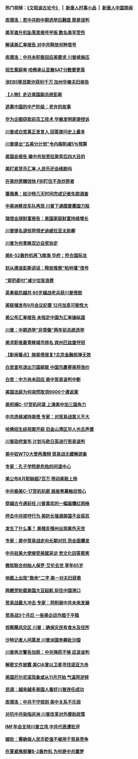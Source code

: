 #### 热门视频：[《文昭谈古论今》](https://github.com/gfw-breaker/wenzhao/blob/master/README.md?t=10191534) &nbsp;|&nbsp; [新唐人时事小品](https://github.com/gfw-breaker/ntdtv-comedy/blob/master/README.md?t=10191534) &nbsp;|&nbsp; [新唐人中国禁闻](https://github.com/gfw-breaker/ntdtv-news/blob/master/README.md?t=10191534)

#### [库德洛：若中共盼中期选举后翻盘 那是误判](../pages/nsc412/n10795527.md?t=10191534) 

#### [美军直升机坠落里根号甲板 数名美军受伤](../pages/nsc412/n10794716.md?t=10191534) 

#### [解读美汇率报告 对中共释放何种信号](../pages/nsc412/n10793405.md?t=10191534) 

#### [库德洛：中共未积极回应美要求 川普续施压](../pages/nsc412/n10793971.md?t=10191534) 

#### [招生案庭审 哈佛承认亚裔SAT分数要更高](../pages/nsc412/n10793858.md?t=10191534) 

#### [涉EB5移民欺诈获利千万 加州华裔夫妇挨告](../pages/nsc412/n10794199.md?t=10191534) 

#### [【人物】走近美国副总统彭斯](../pages/nsc412/n10793797.md?t=10191534) 

#### [逃离中国的中产阶级：老许的故事](../pages/nsc412/n10793931.md?t=10191534) 

#### [华为企图窃取前员工技术 华裔发明家提控诉](../pages/nsc412/n10793659.md?t=10191534) 

#### [川普成白宫真正发言人 回答提问史上最多](../pages/nsc412/n10793656.md?t=10191534) 

#### [川普提出“五美分计划”令内阁削减5％预算](../pages/nsc412/n10793581.md?t=10191534) 

#### [美国会报告 揭中共投资拉美背后四大目的](../pages/nsc412/n10793442.md?t=10191534) 

#### [美盯紧货币汇率 人民币还会续跌吗](../pages/nsc412/n10793236.md?t=10191534) 

#### [在美炒房赚钱快  FBI盯住不良炒房者](../pages/nsc412/n10793245.md?t=10191534) 

#### [蓬佩奥：给沙特几天时间完成记者失踪调查](../pages/nsc412/n10793092.md?t=10191534) 

#### [中美洲移民车队再现 川普下通牒要墨国力阻](../pages/nsc412/n10792861.md?t=10191534) 

#### [瑞信全球财富报告：美国家庭财富持续增长](../pages/nsc412/n10792815.md?t=10191534) 

#### [川普提名退役将领史迪威任亚太助卿](../pages/nsc412/n10791863.md?t=10191534) 

#### [川普为何青睐双边自贸协定](../pages/nsc412/n10791353.md?t=10191534) 

#### [美B-52轰炸机再飞南海 华府：符合国际法](../pages/nsc412/n10791745.md?t=10191534) 

#### [封从德谈彭斯讲话：释放推倒“柏林墙”信号](../pages/nsc412/n10791685.md?t=10191534) 

#### [“即扔即付”减少垃圾浪费](../pages/nsc412/n10791536.md?t=10191534) 

#### [英勇抵抗越共 80岁越战老兵获川普授勋](../pages/nsc412/n10791118.md?t=10191534) 

#### [美联储发布9月会议纪要 12月加息可能性大](../pages/nsc412/n10790653.md?t=10191534) 

#### [美公布汇率报告 未指定中国为汇率操纵国](../pages/nsc412/n10790877.md?t=10191534) 

#### [川普：中期选举“非常像”两年前总统选举](../pages/nsc412/n10790358.md?t=10191534) 

#### [美求职者最青睐城市排名 宾州匹兹堡夺冠](../pages/nsc412/n10790630.md?t=10191534) 

#### [【新闻看点】抛美债报复?北京金融核弹无效](../pages/nsc412/n10790123.md?t=10191534) 

#### [白宫宣布退出万国邮联 中国包裹寄美将涨价](../pages/nsc412/n10790183.md?t=10191534) 

#### [白宫：中方尚未回应 美中贸易谈判中断](../pages/nsc412/n10790308.md?t=10191534) 

#### [美国法庭为何突然取消9000个遣返案](../pages/nsc412/n10790151.md?t=10191534) 

#### [美抓捕C-17货机间谍 上演美中加三国角力](../pages/nsc412/n10787846.md?t=10191534) 

#### [中共连续减持美债 专家：对贸易战意义不大](../pages/nsc412/n10788856.md?t=10191534) 

#### [哈佛招生歧视案开庭 旧金山湾区华人也去声援](../pages/nsc412/n10788791.md?t=10191534) 

#### [川普政府宣布 计划与欧日英进行贸易谈判](../pages/nsc412/n10788496.md?t=10191534) 

#### [美中驻WTO大使再激辩 贸易战无缓解迹象](../pages/nsc412/n10787893.md?t=10191534) 

#### [专家：孔子学院是危险的间谍中心](../pages/nsc412/n10746252.md?t=10191534) 

#### [美公布8月职缺超7百万 带动美股上扬](../pages/nsc412/n10787888.md?t=10191534) 

#### [中共偷美C-17货机机密 层层黑幕触目惊心](../pages/nsc412/n10787673.md?t=10191534) 

#### [穿越古今遇前任 川普喜欢的一幅画爆红网络](../pages/nsc412/n10787677.md?t=10191534) 

#### [抨击中共掠夺行为 美防长强调美国不会容忍](../pages/nsc412/n10787167.md?t=10191534) 

#### [发生了什么事？ 美俄亥俄州出现紫色天空](../pages/nsc412/n10786659.md?t=10191534) 

#### [专家：美中贸易战走向长期对抗 恐全面爆发](../pages/nsc412/n10786185.md?t=10191534) 

#### [中共驻美大使接受美媒采访 党文化回答惹笑](../pages/nsc412/n10785820.md?t=10191534) 

#### [微软联合创始人保罗·艾伦去世 享年65岁](../pages/nsc412/n10785913.md?t=10191534) 

#### [地图上出现“救命”二字  美一对夫妇获救](../pages/nsc412/n10785876.md?t=10191534) 

#### [两艘货轮载美国大豆起航 前往中国港口](../pages/nsc412/n10785803.md?t=10191534) 

#### [贸易战最大冲击 专家：将削弱中共未来发展](../pages/nsc412/n10785751.md?t=10191534) 

#### [贸易战3个月后 一些美企运作趋于平稳](../pages/nsc412/n10785609.md?t=10191534) 

#### [视察飓风灾区 川普：确保灾民有食水及住所](../pages/nsc412/n10785492.md?t=10191534) 

#### [沙特记者人间蒸发 川普派国务卿赴沙国](../pages/nsc412/n10785192.md?t=10191534) 

#### [川普再次警告加税：中共弹药不够 应该谈判](../pages/nsc412/n10783576.md?t=10191534) 

#### [解密文件披露 美CIA曾以卫星寻找诺亚方舟](../pages/nsc412/n10784301.md?t=10191534) 

#### [美国厄尔尼诺现象或从11月开始 气温将逆转](../pages/nsc412/n10784021.md?t=10191534) 

#### [民调：越来越多美国人看好川普连任成功](../pages/nsc412/n10783996.md?t=10191534) 

#### [库德洛：中共不守规则 美中关系不乐观](../pages/nsc412/n10783682.md?t=10191534) 

#### [对抗中共染指非洲 川普改革对外援助政策](../pages/nsc412/n10783337.md?t=10191534) 

#### [IMF年会支持川普立场 中共代表遭批评](../pages/nsc412/n10783214.md?t=10191534) 

#### [姆钦：需确保人民币贬值不被用于贸易竞争](../pages/nsc412/n10782198.md?t=10191534) 

#### [在夏威夷部署B-2轰炸机 为何是中共噩梦](../pages/nsc412/n10781674.md?t=10191534) 

